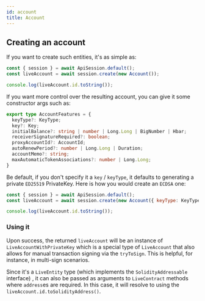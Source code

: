 ```yaml
---
id: account
title: Account
---
```


## Creating an account

If you want to create such entities, it's as simple as:
```js live
const { session } = await ApiSession.default();
const liveAccount = await session.create(new Account());

console.log(liveAccount.id.toString());
```

If you want more control over the resulting account, you can give it some constructor args such as:
```ts 
export type AccountFeatures = {
  keyType?: KeyType;
  key?: Key;
  initialBalance?: string | number | Long.Long | BigNumber | Hbar;
  receiverSignatureRequired?: boolean;
  proxyAccountId?: AccountId;
  autoRenewPeriod?: number | Long.Long | Duration;
  accountMemo?: string;
  maxAutomaticTokenAssociations?: number | Long.Long;
}
```

Be default, if you don't specify it a `key` / `keyType`, it defaults to generating a private `ED25519` PrivateKey. Here is how you would create an `ECDSA` one:
```js live
const { session } = await ApiSession.default();
const liveAccount = await session.create(new Account({ keyType: KeyType.ECDSA }));

console.log(liveAccount.id.toString());
```

### Using it
Upon success, the returned `liveAccount` will be an instance of `LiveAccountWithPrivateKey` which is a special type of `LiveAccount` that also allows for manual transaction signing via the `tryToSign`. This is helpful, for instance, in multi-sign scenarios.

Since it's a `LiveEntity` type (which implements the `SolidityAddressable` interface) , it can also be passed as arguments to `LiveContract` methods where `address`es are required. In this case, it will resolve to using the `liveAccount.id.toSolidityAddress()`.
